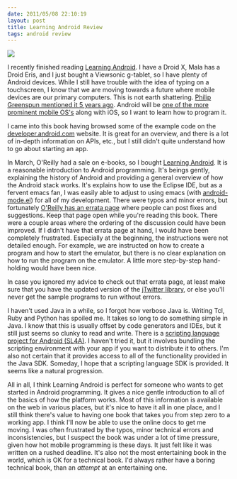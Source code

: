 ```yaml
---
date: 2011/05/08 22:10:19
layout: post
title: Learning Android Review
tags: android review
---
```


<a href="http://amzn.to/m8SK61"><img class="inset right"
src="http://ws.assoc-amazon.com/widgets/q?_encoding=UTF8&Format=_SL160_&ASIN=1449390501&MarketPlace=US&ID=AsinImage&WS=1&tag=vinodkurupshomep&ServiceVersion=20070822"
/></a>

I recently finished reading [Learning
Android](http://amzn.to/m8SK61). I have a Droid X, Mala has a Droid
Eris, and I just bought a Viewsonic g-tablet, so I have plenty of
Android devices. While I still have trouble with the idea of typing on
a touchscreen, I know that we are moving towards a future where mobile
devices are our primary computers. This is not earth
shattering. [Philip Greenspun mentioned it 5 years
ago](http://philip.greenspun.com/business/mobile-phone-as-home-computer). Android
will be [one of the more prominent mobile
OS's](http://www.tbray.org/ongoing/When/201x/2011/04/25/Mobility)
along with iOS, so I want to learn how to program it. 


I came into this book having browsed some of the example code on the
[developer.android.com](http://developer.android.com/) website. It is
great for an overview, and there is a lot of in-depth information on
APIs, etc., but I still didn't quite understand how to go about
starting an app.

In March, O'Reilly had a sale on e-books, so I bought [Learning
Android](http://amzn.to/m8SK61). It is a reasonable introduction to
Android programming. It's beings gently, explaining the history of
Android and providing a general overview of how the Android stack
works. It's explains how to use the Eclipse IDE, but as a fervent
emacs fan, I was easily able to adjust to using emacs (with
[android-mode.el](https://github.com/remvee/android-mode)) for all of
my development. There were typos and minor errors, but fortunately
[O'Reilly has an errata
page](http://oreilly.com/catalog/errataunconfirmed.csp?isbn=0636920010883)
where people can post fixes and suggestions. Keep that page open while
you're reading this book. There were a couple areas where the ordering
of the discussion could have been improved. If I didn't have that
errata page at hand, I would have been completely
frustrated. Especially at the beginning, the instructions were not
detailed enough. For example, we are instructed on how to create a
program and how to start the emulator, but there is no clear
explanation on how to run the program on the emulator. A little more
step-by-step hand-holding would have been nice.

In case you ignored my advice to check out that errata page, at least
make sure that you have the updated version of the [jTwitter
library](http://examples.oreilly.com/0636920010883/README-JTwitter-Library.txt),
or else you'll never get the sample programs to run without errors.

I haven't used Java in a while, so I forgot how verbose Java
is. Writing Tcl, Ruby and Python has spoiled me. It takes so long to
do something simple in Java. I know that this is usually offset by
code generators and IDEs, but it still just seems so clunky to read
and write. There is a [scripting language project for Android
(SL4A)](http://code.google.com/p/android-scripting/). I haven't tried
it, but it involves bundling the scripting environment with your app
if you want to distribute it to others. I'm also not certain that it
provides access to all of the functionality provided in the Java SDK.
Someday, I hope that a scripting language SDK is provided. It seems
like a natural progression.

All in all, I think Learning Android is perfect for someone who wants
to get started in Android programming. It gives a nice gentle
introduction to all of the basics of how the platform works. Most of
this information is available on the web in various places, but it's
nice to have it all in one place, and I still think there's value to
having one book that takes you from step zero to a working app. I
think I'll now be able to use the online docs to get me moving. I was
often frustrated by the typos, minor technical errors and
inconsistencies, but I suspect the book was under a lot of time
pressure, given how hot mobile programming is these days. It just felt
like it was written on a rushed deadline. It's also not the most
entertaining book in the world, which is OK for a technical book. I'd
always rather have a boring technical book, than an *attempt* at an
entertaining one.
